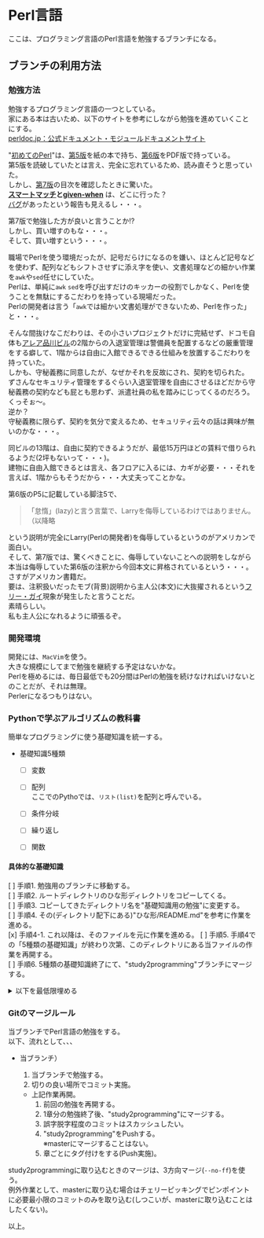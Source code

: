 # Perl言語
ここは、プログラミング言語のPerl言語を勉強するブランチになる。  

## ブランチの利用方法

### 勉強方法
勉強するプログラミング言語の一つとしている。  
家にある本は古いため、以下のサイトを参考にしながら勉強を進めていくことにする。  
[perldoc.jp：公式ドキュメント・モジュールドキュメントサイト](https://perldoc.jp)  

"[初めてのPerl](https://www.oreilly.co.jp/books/)"は、[第5版](https://www.oreilly.co.jp/books/9784873114279/)を紙の本で持ち、[第6版](https://www.oreilly.co.jp/books/9784873115672/)をPDF版で持っている。  
第5版を読破していたとは言え、完全に忘れているため、読み直そうと思っていた。  
しかし、[第7版](https://www.oreilly.co.jp/books/9784873118246/)の目次を確認したときに驚いた。  
**[スマートマッチ](https://perldoc.jp/docs/perl/5.10.0/perlsyn.pod#Smart32matching32in32detail)と[given-when](https://perldoc.jp/docs/perl/5.22.1/perlsyn.pod#Experimental32Details32on32given32and32when)**
は、どこに行った？  
[バグ](https://perldoc.jp/docs/perl/5.34.0/perlsyn.pod#Switch32Statements)があったという報告も見えるし・・・。  

第7版で勉強した方が良いと言うことか!?  
しかし、買い増すのもな・・・。  
そして、買い増すという・・・。  

職場でPerlを使う環境だったが、記号だらけになるのを嫌い、ほとんど記号などを使わず、配列などもシフトさせずに添え字を使い、文書処理などの細かい作業を`awk`や`sed`任せにしていた。  
Perlは、単純に`awk` `sed`を呼び出すだけのキッカーの役割でしかなく、Perlを使うことを無駄にするこだわりを持っている現場だった。  
Perlの開発者は言う「`awk`では細かい文書処理ができないため、Perlを作った」と・・・。  

そんな間抜けなこだわりは、その小さいプロジェクトだけに完結せず、ドコモ自体も[アレア品川ビル](http://www.area-shinagawa.com/)の2階からの入退室管理は警備員を配置するなどの厳重管理をする癖して、1階からは自由に入館できるできる仕組みを放置するこだわりを持っていた。  
しかも、守秘義務に同意したが、なぜかそれを反故にされ、契約を切られた。  
ずさんなセキュリティ管理をするぐらい入退室管理を自由にさせるほどだから守秘義務の契約なども屁とも思わず、派遣社員の私を踏みにじってくるのだろう。  
くっそぉ〜。  
逆か？  
守秘義務に限らず、契約を気分で変えるため、セキュリティ云々の話は興味が無いのかな・・・。  

同ビルの13階は、自由に契約できるようだが、最低15万円ほどの賃料で借りられるようだ(2坪もないって・・・)。  
建物に自由入館できるとは言え、各フロアに入るには、カギが必要・・・それを言えば、1階からもそうだから・・・大丈夫ってことかな。  


第6版のP5に記載している脚注5で、
> 「怠惰」(lazy)と言う言葉で、Larryを侮辱しているわけではありません。（以降略  

という説明が完全にLarry(Perlの開発者)を侮辱しているというのがアメリカンで面白い。  
そして、第7版では、驚くべきことに、侮辱していないことへの説明をしながら本当は侮辱していた第6版の注釈から今回本文に昇格されているという・・・。  
さすがアメリカン書籍だ。  
要は、注釈扱いだったモブ(背景)説明から主人公(本文)に大抜擢されるという[フリー・ガイ](https://www.20thcenturystudios.jp/movie/Freeguy.html)現象が発生したと言うことだ。  
素晴らしい。  
私も主人公になれるように頑張るぞ。  


### 開発環境
開発には、`MacVim`を使う。  
大きな規模にしてまで勉強を継続する予定はないかな。  
Perlを極めるには、毎日最低でも20分間はPerlの勉強を続けなければいけないとのことだが、それは無理。  
Perlerになるつもりはない。  


### Pythonで学ぶアルゴリズムの教科書
簡単なプログラミングに使う基礎知識を統一する。  

* 基礎知識5種類  
  * [ ] 変数  
  * [ ] 配列  
    ここでのPythoでは、`リスト(list)`を配列と呼んでいる。  
  * [ ] 条件分岐  
  * [ ] 繰り返し  
  * [ ] 関数  


#### 具体的な基礎知識

[ ] 手順1. 勉強用のブランチに移動する。  
[ ] 手順2. ルートディレクトリのひな形ディレクトリをコピーしてくる。  
[ ] 手順3. コピーしてきたディレクトリ名を"基礎知識用の勉強"に変更する。  
[ ] 手順4. その(ディレクトリ配下にある)"ひな形/README.md"を参考に作業を進める。  
[x] 手順4-1. これ以降は、そのファイルを元に作業を進める。
[ ] 手順5. 手順4での「5種類の基礎知識」が終わり次第、このディレクトリにある当ファイルの作業を再開する。  
[ ] 手順6. 5種類の基礎知識終了にて、"study2programming"ブランチにマージする。  

<details><summary>以下を最低限埋める</summary>
※この部分は、ひな形ディレクトリのリードミーファイルに記載内容と同じ。  

勉強環境のコンパイルバージョン：  
プログラムファイルの拡張子：  
実行方式：  
標準の文字コード(プログラムファイル)：  
文字区切り(行末記号)：  
インデント：  
標準の出力関数：  
コメント方法：  

</details>


### Gitのマージルール
当ブランチでPerl言語の勉強をする。  
以下、流れとして、、、

* 当ブランチ）  
  1. 当ブランチで勉強する。  
  1. 切りの良い場所でコミット実施。  

  * 上記作業再開。  
    1. 前回の勉強を再開する。  
    1. 1章分の勉強終了後、"study2programming"にマージする。  
    1. 誤字脱字程度のコミットはスカッシュしたい。  
    1. "study2programming"をPushする。  
    ※masterにマージすることはない。  
    1. 章ごとにタグ付けをする(Push実施)。  

study2programmingに取り込むときのマージは、3方向マージ(`--no-ff`)を使う。  
例外作業として、masterに取り込む場合はチェリーピッキングでピンポイントに必要最小限のコミットのみを取り込む(しつこいが、masterに取り込むことはしたくない)。  

以上。
